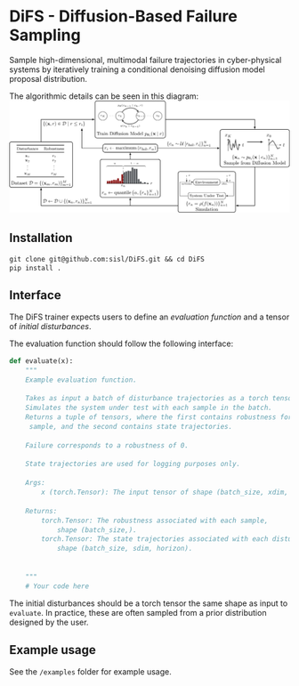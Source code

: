 # DiFS - Diffusion-Based Failure Sampling

Sample high-dimensional, multimodal failure trajectories in cyber-physical systems by iteratively training a conditional denoising diffusion model proposal distribution.


The algorithmic details can be seen in this diagram:
<img src="./media/schematic.png">


## Installation
```
git clone git@github.com:sisl/DiFS.git && cd DiFS
pip install .
```


## Interface
The DiFS trainer expects users to define an *evaluation function* and a tensor of *initial disturbances*.

The evaluation function should follow the following interface:

```python
def evaluate(x):
    """
    Example evaluation function.

    Takes as input a batch of disturbance trajectories as a torch tensor.
    Simulates the system under test with each sample in the batch.
    Returns a tuple of tensors, where the first contains robustness for each
     sample, and the second contains state trajectories.
    
    Failure corresponds to a robustness of 0.
    
    State trajectories are used for logging purposes only.

    Args:
        x (torch.Tensor): The input tensor of shape (batch_size, xdim, horizon).

    Returns:
        torch.Tensor: The robustness associated with each sample,
            shape (batch_size,).
        torch.Tensor: The state trajectories associated with each disturbance,
            shape (batch_size, sdim, horizon).
                      

    """
    # Your code here
```

The initial disturbances should be a torch tensor the same shape as input to `evaluate`. In practice, these are often sampled from a prior distribution designed by the user.

## Example usage
See the `/examples` folder for example usage.
